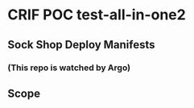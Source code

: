 # CRIF POC test-all-in-one2

## Sock Shop Deploy Manifests
### (This repo is watched by Argo)

## Scope
